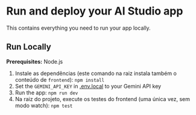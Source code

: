 # Run and deploy your AI Studio app

This contains everything you need to run your app locally.

## Run Locally

**Prerequisites:**  Node.js


1. Instale as dependências (este comando na raiz instala também o conteúdo de `frontend`):
   `npm install`
2. Set the `GEMINI_API_KEY` in [.env.local](.env.local) to your Gemini API key
3. Run the app:
   `npm run dev`
4. Na raiz do projeto, execute os testes do frontend (uma única vez, sem modo watch):
   `npm test`
